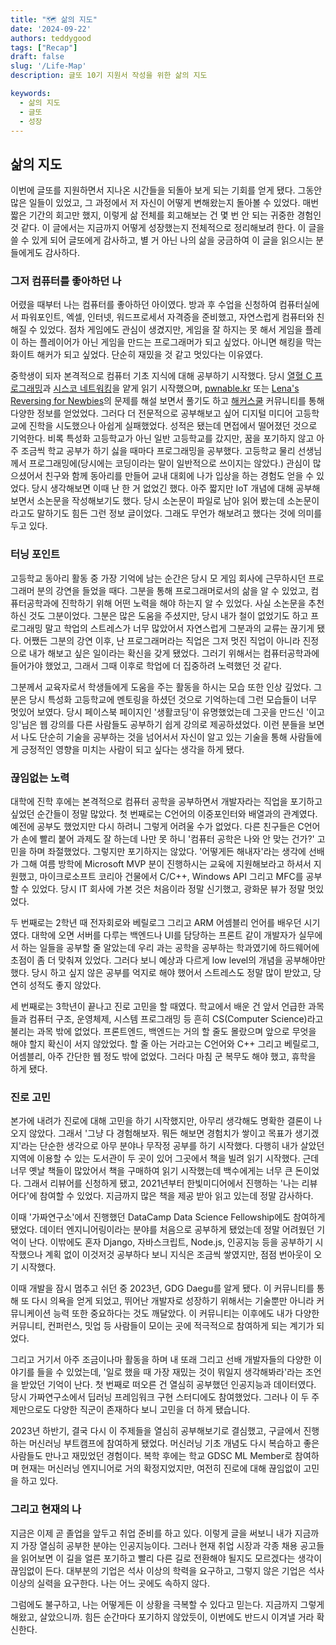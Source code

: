 ```yaml
---
title: "🗺️ 삶의 지도"
date: '2024-09-22'
authors: teddygood
tags: ["Recap"]
draft: false
slug: '/Life-Map'
description: 글또 10기 지원서 작성을 위한 삶의 지도

keywords:
  - 삶의 지도
  - 글또
  - 성장
---
```


## 삶의 지도

이번에 글또를 지원하면서 지나온 시간들을 되돌아 보게 되는 기회를 얻게 됐다. 그동안 많은 일들이 있었고, 그 과정에서 저 자신이 어떻게 변해왔는지 돌아볼 수 있었다. 매번 짧은 기간의 회고만 했지, 이렇게 삶 전체를 회고해보는 건 몇 번 안 되는 귀중한 경험인 것 같다. 이 글에서는 지금까지 어떻게 성장했는지 전체적으로 정리해보려 한다. 이 글을 쓸 수 있게 되어 글또에게 감사하고, 별 거 아닌 나의 삶을 궁금하여 이 글을 읽으시는 분들에게도 감사하다.

### 그저 컴퓨터를 좋아하던 나

어렸을 때부터 나는 컴퓨터를 좋아하던 아이였다. 방과 후 수업을 신청하여 컴퓨터실에서 파워포인트, 엑셀, 인터넷, 워드프로세서 자격증을 준비했고, 자연스럽게 컴퓨터와 친해질 수 있었다. 점차 게임에도 관심이 생겼지만, 게임을 잘 하지는 못 해서 게임을 플레이 하는 플레이어가 아닌 게임을 만드는 프로그래머가 되고 싶었다. 아니면 해킹을 막는 화이트 해커가 되고 싶었다. 단순히 재밌을 것 같고 멋있다는 이유였다. 

중학생이 되자 본격적으로 컴퓨터 기초 지식에 대해 공부하기 시작했다. 당시 [열혈 C 프로그래밍](https://product.kyobobook.co.kr/detail/S000001589148)과 [시스코 네트워킹](https://product.kyobobook.co.kr/detail/S000000562247)을 얕게 읽기 시작했으며, [pwnable.kr](https://pwnable.kr/play.php) 또는 [Lena's Reversing for Newbies](https://forum.tuts4you.com/files/file/1307-lenas-reversing-for-newbies/)의 문제를 해설 보면서 풀기도 하고 [해커스쿨](https://www.hackerschool.org/Sub_Html/HS_Community/index.html) 커뮤니티를 통해 다양한 정보를 얻었었다. 그러다 더 전문적으로 공부해보고 싶어 디지털 미디어 고등학교에 진학을 시도했으나 아쉽게 실패했었다. 성적은 됐는데 면접에서 떨어졌던 것으로 기억한다. 비록 특성화 고등학교가 아닌 일반 고등학교를 갔지만, 꿈을 포기하지 않고 아주 조금씩 학교 공부가 하기 싫을 때마다 프로그래밍을 공부했다. 고등학교 물리 선생님께서 프로그래밍에(당시에는 코딩이라는 말이 일반적으로 쓰이지는 않았다.) 관심이 많으셨어서 친구와 함께 동아리를 만들어 교내 대회에 나가 입상을 하는 경험도 얻을 수 있었다. 당시 생각해보면 이때 난 한 거 없었긴 했다. 아주 짧지만 IoT 개념에 대해 공부해보면서 소논문을 작성해보기도 했다. 당시 소논문이 파일로 남아 읽어 봤는데 소논문이라고도 말하기도 힘든 그런 정보 글이었다. 그래도 무언가 해보려고 했다는 것에 의미를 두고 있다.

### 터닝 포인트

고등학교 동아리 활동 중 가장 기억에 남는 순간은 당시 모 게임 회사에 근무하시던 프로그래머 분의 강연을 들었을 때다. 그분을 통해 프로그래머로서의 삶을 알 수 있었고, 컴퓨터공학과에 진학하기 위해 어떤 노력을 해야 하는지 알 수 있었다. 사실 소논문을 추천하신 것도 그분이었다. 그분은 많은 도움을 주셨지만, 당시 내가 철이 없었기도 하고 프로그래밍 말고 학업의 스트레스가 너무 많았어서 자연스럽게 그분과의 교류는 끊기게 됐다. 어쨌든 그분의 강연 이후, 난 프로그래머라는 직업은 그저 멋진 직업이 아니라 진정으로 내가 해보고 싶은 일이라는 확신을 갖게 됐었다. 그러기 위해서는 컴퓨터공학과에 들어가야 했었고, 그래서 그때 이후로 학업에 더 집중하려 노력했던 것 같다. 

그분께서 교육자로서 학생들에게 도움을 주는 활동을 하시는 모습 또한 인상 깊었다. 그분은 당시 특성화 고등학교에 멘토링을 하셨던 것으로 기억하는데 그런 모습들이 너무 멋있어 보였다. 당시 페이스북 페이지인 '생활코딩'이 유명했었는데 그곳을 만드신 '이고잉'님은 웹 강의를 다른 사람들도 공부하기 쉽게 강의로 제공하셨었다. 이런 분들을 보면서 나도 단순히 기술을 공부하는 것을 넘어서서 자신이 알고 있는 기술을 통해 사람들에게 긍정적인 영향을 미치는 사람이 되고 싶다는 생각을 하게 됐다.

### 끊임없는 노력

대학에 진학 후에는 본격적으로 컴퓨터 공학을 공부하면서 개발자라는 직업을 포기하고 싶었던 순간들이 정말 많았다. 첫 번째로는 C언어의 이중포인터와 배열과의 관계였다. 예전에 공부도 했었지만 다시 하려니 그렇게 어려울 수가 없었다. 다른 친구들은 C언어가 손에 빨리 붙어 과제도 잘 하는데 나만 못 하니 '컴퓨터 공학은 나와 안 맞는 건가?' 고민을 하며 좌절했었다. 그렇지만 포기하지는 않았다. '어떻게든 해내자'라는 생각에 선배가 그해 여름 방학에 Microsoft MVP 분이 진행하시는 교육에 지원해보라고 하셔서 지원했고, 마이크로소프트 코리아 건물에서 C/C++, Windows API 그리고 MFC를 공부할 수 있었다. 당시 IT 회사에 가본 것은 처음이라 정말 신기했고, 광화문 뷰가 정말 멋있었다. 

두 번째로는 2학년 때 전자회로와 베릴로그 그리고 ARM 어셈블리 언어를 배우던 시기였다. 대학에 오면 서버를 다루는 백엔드나 UI를 담당하는 프론트 같이 개발자가 실무에서 하는 일들을 공부할 줄 알았는데 우리 과는 공학을 공부하는 학과였기에 하드웨어에 초점이 좀 더 맞춰져 있었다. 그러다 보니 예상과 다르게 low level의 개념을 공부해야만 했다. 당시 하고 싶지 않은 공부를 억지로 해야 했어서 스트레스도 정말 많이 받았고, 당연히 성적도 좋지 않았다.

세 번째로는 3학년이 끝나고 진로 고민을 할 때였다. 학교에서 배운 건 앞서 언급한 과목들과 컴퓨터 구조, 운영체제, 시스템 프로그래밍 등 흔히 CS(Computer Science)라고 불리는 과목 밖에 없었다. 프론트엔드, 백엔드는 거의 할 줄도 몰랐으며 앞으로 무엇을 해야 할지 확신이 서지 않았었다. 할 줄 아는 거라고는 C언어와 C++ 그리고 베릴로그, 어셈블리, 아주 간단한 웹 정도 밖에 없었다. 그러다 마침 군 복무도 해야 했고, 휴학을 하게 됐다.

### 진로 고민

본가에 내려가 진로에 대해 고민을 하기 시작했지만, 아무리 생각해도 명확한 결론이 나오지 않았다. 그래서 '그냥 다 경험해보자. 뭐든 해보면 경험치가 쌓이고 목표가 생기겠지'라는 단순한 생각으로 아무 분야나 무작정 공부를 하기 시작했다. 다행히 내가 살았던 지역에 이용할 수 있는 도서관이 두 곳이 있어 그곳에서 책을 빌려 읽기 시작했다. 근데 너무 옛날 책들이 많았어서 책을 구매하여 읽기 시작했는데 백수에게는 너무 큰 돈이었다. 그래서 리뷰어를 신청하게 됐고, 2021년부터 한빛미디어에서 진행하는 '나는 리뷰어다'에 참여할 수 있었다. 지금까지 많은 책을 제공 받아 읽고 있는데 정말 감사하다.

이때 '가짜연구소'에서 진행했던 DataCamp Data Science Fellowship에도 참여하게 됐었다. 데이터 엔지니어링이라는 분야를 처음으로 공부하게 됐었는데 정말 어려웠던 기억이 난다. 이밖에도 혼자 Django, 자바스크립트, Node.js, 인공지능 등을 공부하기 시작했으나 계획 없이 이것저것 공부하다 보니 지식은 조금씩 쌓였지만, 점점 번아웃이 오기 시작했다.

이때 개발을 잠시 멈추고 쉬던 중 2023년, GDG Daegu를 알게 됐다. 이 커뮤니티를 통해 또 다시 의욕을 얻게 되었고, 뛰어난 개발자로 성장하기 위해서는 기술뿐만 아니라 커뮤니케이션 능력 또한 중요하다는 것도 깨달았다. 이 커뮤니티는 이후에도 내가 다양한 커뮤니티, 컨퍼런스, 밋업 등 사람들이 모이는 곳에 적극적으로 참여하게 되는 계기가 되었다. 

그리고 거기서 아주 조금이나마 활동을 하며 내 또래 그리고 선배 개발자들의 다양한 이야기를 들을 수 있었는데, '일로 했을 때 가장 재밌는 것이 뭐일지 생각해봐라'라는 조언을 받았던 기억이 난다. 첫 번째로 떠오른 건 열심히 공부했던 인공지능과 데이터였다. 당시 가짜연구소에서 딥러닝 프레임워크 구현 스터디에도 참여했었다. 그러나 이 두 주제만으로도 다양한 직군이 존재하다 보니 고민을 더 하게 됐습니다.

2023년 하반기, 결국 다시 이 주제들을 열심히 공부해보기로 결심했고, 구글에서 진행하는 머신러닝 부트캠프에 참여하게 됐었다. 머신러닝 기초 개념도 다시 복습하고 좋은 사람들도 만나고 재밌었던 경험이다. 복학 후에는 학교 GDSC ML Member로 참여하며 현재는 머신러닝 엔지니어로 거의 확정지었지만, 여전히 진로에 대해 끊임없이 고민을 하고 있다.

### 그리고 현재의 나

지금은 이제 곧 졸업을 앞두고 취업 준비를 하고 있다. 이렇게 글을 써보니 내가 지금까지 가장 열심히 공부한 분야는 인공지능이다. 그러나 현재 취업 시장과 각종 채용 공고들을 읽어보면 이 길을 얼른 포기하고 빨리 다른 길로 전환해야 될지도 모르겠다는 생각이 끊임없이 든다. 대부분의 기업은 석사 이상의 학력을 요구하고, 그렇지 않은 기업은 석사 이상의 실력을 요구한다. 나는 어느 곳에도 속하지 않다. 

그럼에도 불구하고, 나는 어떻게든 이 상황을 극복할 수 있다고 믿는다. 지금까지 그렇게 해왔고, 살았으니까. 힘든 순간마다 포기하지 않았듯이, 이번에도 반드시 이겨낼 거라 확신한다.